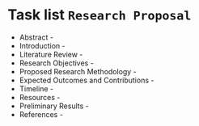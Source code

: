 # Task list `Research Proposal`

- Abstract -
- Introduction -
- Literature Review -
- Research Objectives -
- Proposed Research Methodology -
- Expected Outcomes and Contributions -
- Timeline -
- Resources -
- Preliminary Results -
- References -
